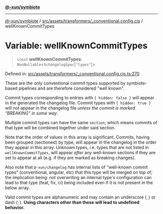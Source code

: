 [**@-xun/symbiote**](../../../../../README.md)

***

[@-xun/symbiote](../../../../../README.md) / [src/assets/transformers/\_conventional.config.cjs](../README.md) / wellKnownCommitTypes

# Variable: wellKnownCommitTypes

> `const` **wellKnownCommitTypes**: `NonNullable`\<`XchangelogSpec`\[`"types"`\]\>

Defined in: [src/assets/transformers/\_conventional.config.cjs.ts:270](https://github.com/Xunnamius/symbiote/blob/4058415994948905c0e64092da29324812f36a24/src/assets/transformers/_conventional.config.cjs.ts#L270)

These are the only conventional commit types supported by symbiote-based
pipelines and are therefore considered "well known".

Commit types corresponding to entries with `{ hidden: false }` will appear in
the generated the changelog file. Commit types with `{ hidden: true }` will
not appear in the changelog file _unless the commit is marked "BREAKING" in
some way_.

Multiple commit types can have the same `section`, which means commits of
that type will be combined together under said section.

Note that the order of values in this array is significant. Commits, having
been grouped (sectioned) by type, will appear in the changelog in the order
they appear in this array. Unknown types, i.e. types that are not listed in
`wellKnownCommitTypes`, will appear _after_ any well-known sections if they
are set to appear at all (e.g. if they are marked as breaking changes).

Also note that `@-xun/changelog` has internal lists of "well-known commit
types" (conventional, angular, etc) that this type will be merged on top of;
the implication being: not overwriting an internal type's configuration can
lead to that type (feat, fix, ci) being included even if it is not present in
the below array.

Valid commit types are alphanumeric and may contain an underscore (`_`) or dash
(`-`). **Using characters other than these will lead to undefined behavior.**
